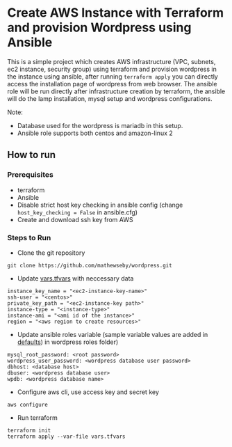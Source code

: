 # Create AWS Instance with Terraform and provision Wordpress using Ansible

This is a simple project which creates AWS infrastructure (VPC, subnets, ec2 instance, security group) using terraform 
and provision wordpress in the instance using ansible, after running `terraform apply` you can directly access the installation page of
wordpress from web browser. The ansible role will be run directly after infrastructure creation by terraform, the ansible will do the lamp installation, 
mysql setup and wordpress configurations.

Note: 
* Database used for the wordpress is mariadb in this setup.
* Ansible role supports both centos and amazon-linux 2

## How to run

### Prerequisites

* terraform
* Ansible
* Disable strict host key checking in ansible config (change `host_key_checking = False` in ansible.cfg)
* Create and download ssh key from AWS

### Steps to Run

* Clone the git repository

```console
git clone https://github.com/mathewseby/wordpress.git
```

* Update [vars.tfvars](./vars.tfvars) with neccessary data

```console
instance_key_name = "<ec2-instance-key-name>"
ssh-user = "<centos>"
private_key_path = "<ec2-instance-key path>"
instance-type = "<instance-type>"
instance-ami = "<ami id of the instance>"
region = "<aws region to create resources>"
```

* Update ansible roles variable (sample variable values are added in [defaults](./playbooks/roles/wordpress/defaults/main.yml)) in wordpress roles folder)

```console
mysql_root_password: <root password>
wordpress_user_password: <wordpress database user password>
dbhost: <database host>
dbuser: <wordpress database user>
wpdb: <wordpress database name>
```
* Configure aws cli, use access key and secret key

```console
aws configure
```
* Run terraform

```
terraform init
terraform apply --var-file vars.tfvars
```
